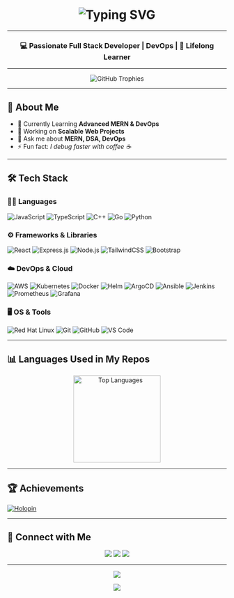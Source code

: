 <h1 align="center"> 
  <img src="https://readme-typing-svg.herokuapp.com?font=Fira+Code&size=38&duration=3000&pause=1000&color=F39C12&center=true&vCenter=true&width=700&lines=Hey+👋,+I'm+Akshat+Jangid;Full+Stack+Developer;Welcome+to+my+GitHub+Profile!" alt="Typing SVG" />
</h1>

---

<h3 align="center">💻 Passionate Full Stack Developer | DevOps | 🌱 Lifelong Learner</h3>

---

<p align="center">
  <img src="https://github-profile-trophy.vercel.app/?username=akshatjangid787&theme=radical&no-frame=true&row=1&column=7" alt="GitHub Trophies" />
</p>

---

## 🚀 About Me
- 🌱 Currently Learning **Advanced MERN & DevOps**
- 🔭 Working on **Scalable Web Projects**
- 💬 Ask me about **MERN, DSA, DevOps**
- ⚡ Fun fact: *I debug faster with coffee ☕*

---

## 🛠️ Tech Stack

### 👨‍💻 Languages
![JavaScript](https://img.shields.io/badge/JavaScript-FFD700?style=for-the-badge&logo=javascript&logoColor=black) 
![TypeScript](https://img.shields.io/badge/TypeScript-007ACC?style=for-the-badge&logo=typescript&logoColor=white) 
![C++](https://img.shields.io/badge/C++-00599C?style=for-the-badge&logo=cplusplus&logoColor=white) 
![Go](https://img.shields.io/badge/Go-29BEB0?style=for-the-badge&logo=go&logoColor=white) 
![Python](https://img.shields.io/badge/Python-3776AB?style=for-the-badge&logo=python&logoColor=yellow) 

### ⚙️ Frameworks & Libraries
![React](https://img.shields.io/badge/React-61DBFB?style=for-the-badge&logo=react&logoColor=black) 
![Express.js](https://img.shields.io/badge/Express-000000?style=for-the-badge&logo=express&logoColor=white) 
![Node.js](https://img.shields.io/badge/Node.js-339933?style=for-the-badge&logo=nodedotjs&logoColor=white) 
![TailwindCSS](https://img.shields.io/badge/TailwindCSS-38B2AC?style=for-the-badge&logo=tailwind-css&logoColor=white) 
![Bootstrap](https://img.shields.io/badge/Bootstrap-563D7C?style=for-the-badge&logo=bootstrap&logoColor=white) 

### ☁️ DevOps & Cloud
![AWS](https://img.shields.io/badge/AWS-232F3E?style=for-the-badge&logo=amazonaws&logoColor=white) 
![Kubernetes](https://img.shields.io/badge/Kubernetes-326CE5?style=for-the-badge&logo=kubernetes&logoColor=white) 
![Docker](https://img.shields.io/badge/Docker-0db7ed?style=for-the-badge&logo=docker&logoColor=white) 
![Helm](https://img.shields.io/badge/Helm-0F1689?style=for-the-badge&logo=helm&logoColor=white) 
![ArgoCD](https://img.shields.io/badge/ArgoCD-FC6D26?style=for-the-badge&logo=argo&logoColor=white) 
![Ansible](https://img.shields.io/badge/Ansible-EE0000?style=for-the-badge&logo=ansible&logoColor=white) 
![Jenkins](https://img.shields.io/badge/Jenkins-D24939?style=for-the-badge&logo=jenkins&logoColor=white) 
![Prometheus](https://img.shields.io/badge/Prometheus-E6522C?style=for-the-badge&logo=prometheus&logoColor=white) 
![Grafana](https://img.shields.io/badge/Grafana-F46800?style=for-the-badge&logo=grafana&logoColor=white)

### 🖥️ OS & Tools
![Red Hat Linux](https://img.shields.io/badge/Red%20Hat%20Linux-EE0000?style=for-the-badge&logo=redhat&logoColor=white) 
![Git](https://img.shields.io/badge/Git-F05032?style=for-the-badge&logo=git&logoColor=white) 
![GitHub](https://img.shields.io/badge/GitHub-000?style=for-the-badge&logo=github&logoColor=white) 
![VS Code](https://img.shields.io/badge/VS%20Code-0078D7?style=for-the-badge&logo=visualstudiocode&logoColor=white)


---

## 📊 Languages Used in My Repos
<p align="center">
  <img src="https://github-readme-stats.vercel.app/api/top-langs/?username=akshatjangid787&layout=compact&theme=radical&langs_count=8" alt="Top Languages" height="200"/>
</p>


---

## 🏆 Achievements
[![Holopin](https://holopin.me/akshatjangid787)](https://holopin.io/@akshatjangid787)

---

## 🤝 Connect with Me
<p align="center">
  <a href="mailto:akshatjangid14@gmail.com"><img src="https://img.shields.io/badge/Gmail-EA4335?style=for-the-badge&logo=gmail&logoColor=white"/></a>
  <a href="https://www.linkedin.com/in/akshatjangid"><img src="https://img.shields.io/badge/LinkedIn-0077b5?style=for-the-badge&logo=linkedin&logoColor=white"/></a>
  <a href="https://github.com/akshatjangid787"><img src="https://img.shields.io/badge/GitHub-000?style=for-the-badge&logo=github&logoColor=white"/></a>
</p>

---

<p align="center">
  <img src="https://quotes-github-readme.vercel.app/api?type=horizontal&theme=radical"/>
</p>

<p align="center">
  <img src="https://capsule-render.vercel.app/api?type=waving&color=gradient&height=100&section=footer"/>
</p>
